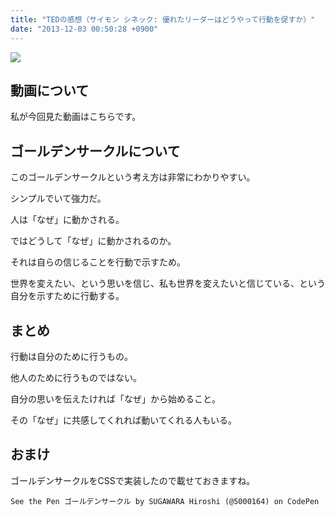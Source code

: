 ```yaml
---
title: "TEDの感想（サイモン シネック: 優れたリーダーはどうやって行動を促すか）"
date: "2013-12-03 00:50:28 +0900"
---
```


![](/images/2013/12/20131203_golden_circle.png)

## 動画について

私が今回見た動画はこちらです。

## ゴールデンサークルについて

このゴールデンサークルという考え方は非常にわかりやすい。

シンプルでいて強力だ。

人は「なぜ」に動かされる。

ではどうして「なぜ」に動かされるのか。

それは自らの信じることを行動で示すため。

世界を変えたい、という思いを信じ、私も世界を変えたいと信じている、という自分を示すために行動する。

## まとめ

行動は自分のために行うもの。

他人のために行うものではない。

自分の思いを伝えたければ「なぜ」から始めること。

その「なぜ」に共感してくれれば動いてくれる人もいる。

## おまけ

ゴールデンサークルをCSSで実装したので載せておきますね。

    See the Pen ゴールデンサークル by SUGAWARA Hiroshi (@5000164) on CodePen

